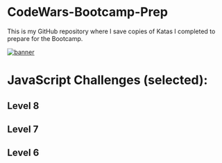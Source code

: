 # CodeWars-Bootcamp-Prep
This is my GitHub repository where I save copies of Katas I completed to prepare for the Bootcamp.

<a href="https://www.codewars.com/users/steelersbcn" target="_blank"><img src="https://www.codewars.com/users/steelersbcn/badges/large" alt="banner"></a>

<h1>JavaScript Challenges (selected):</h1>

<h2>Level 8</h2>


<h2>Level 7</h2>


<h2>Level 6</h2>

